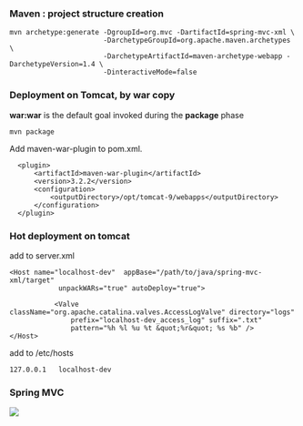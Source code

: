 ### Maven : project structure creation

    mvn archetype:generate -DgroupId=org.mvc -DartifactId=spring-mvc-xml \
                           -DarchetypeGroupId=org.apache.maven.archetypes \
                           -DarchetypeArtifactId=maven-archetype-webapp -DarchetypeVersion=1.4 \
                           -DinteractiveMode=false


### Deployment on Tomcat, by war copy
**war:war** is the default goal invoked during the **package** phase  

    mvn package
    
Add maven-war-plugin to pom.xml.  
~~~
  <plugin>
      <artifactId>maven-war-plugin</artifactId>
      <version>3.2.2</version>
      <configuration>
          <outputDirectory>/opt/tomcat-9/webapps</outputDirectory>
      </configuration>
  </plugin>
~~~





### Hot deployment on tomcat 
add to server.xml  
~~~
<Host name="localhost-dev"  appBase="/path/to/java/spring-mvc-xml/target"
            unpackWARs="true" autoDeploy="true">
           
           <Valve className="org.apache.catalina.valves.AccessLogValve" directory="logs"
               prefix="localhost-dev_access_log" suffix=".txt"
               pattern="%h %l %u %t &quot;%r&quot; %s %b" />
</Host>
~~~

add to /etc/hosts

    127.0.0.1   localhost-dev



### Spring MVC
![](../../documentation/images/java/spring-mvc.png)
